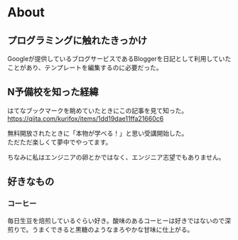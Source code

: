 # About

## プログラミングに触れたきっかけ
Googleが提供しているブログサービスであるBloggerを日記として利用していたことがあり、テンプレートを編集するのに必要だった。

## N予備校を知った経緯
はてなブックマークを眺めていたときにこの記事を見て知った。  
https://qiita.com/kurifox/items/1dd19dae11ffa21660c6

無料開放されたときに「本物が学べる！」と思い受講開始した。  
ただただ楽しくて夢中でやってます。

ちなみに私はエンジニアの卵とかではなく、エンジニア志望でもありません。

## 好きなもの

### コーヒー

毎日生豆を焙煎しているぐらい好き。酸味のあるコーヒーは好きではないので深煎りで。うまくできると黒糖のようなまろやかな甘味に仕上がる。
